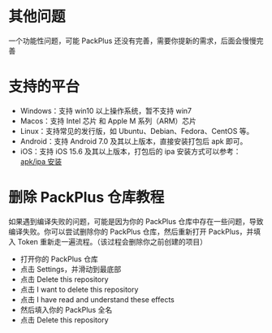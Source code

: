 # 其他问题

一个功能性问题，可能 PackPlus 还没有完善，需要你提新的需求，后面会慢慢完善

# 支持的平台

-   Windows：支持 win10 以上操作系统，暂不支持 win7
-   Macos：支持 Intel 芯片 和 Apple M 系列（ARM）芯片
-   Linux：支持常见的发行版，如 Ubuntu、Debian、Fedora、CentOS 等。
-   Android：支持 Android 7.0 及其以上版本，直接安装打包后 apk 即可。
-   iOS：支持 iOS 15.6 及其以上版本，打包后的 ipa 安装方式可以参考：[apk/ipa 安装](./phone.md)

# 删除 PackPlus 仓库教程

如果遇到编译失败的问题，可能是因为你的 PackPlus 仓库中存在一些问题，导致编译失败。你可以尝试删除你的 PackPlus 仓库，然后重新打开 PackPlus，并填入 Token 重新走一遍流程。（该过程会删除你之前创建的项目）

-   打开你的 PackPlus 仓库
-   点击 Settings，并滑动到最底部
-   点击 Delete this repository
-   点击 I want to delete this repository
-   点击 I have read and understand these effects
-   然后填入你的 PackPlus 全名
-   点击 Delete this repository
